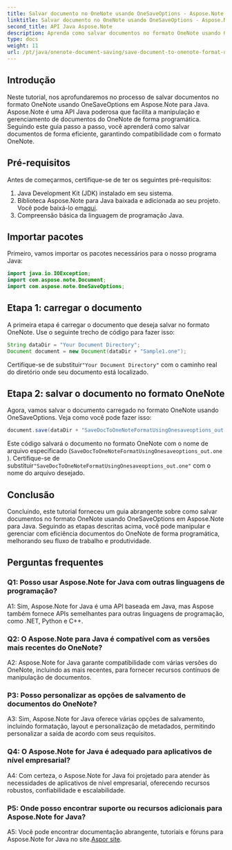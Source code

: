 ```yaml
---
title: Salvar documento no OneNote usando OneSaveOptions - Aspose.Note
linktitle: Salvar documento no OneNote usando OneSaveOptions - Aspose.Note
second_title: API Java Aspose.Note
description: Aprenda como salvar documentos no formato OneNote usando OneSaveOptions em Aspose.Note para Java. Aprimore seu fluxo de trabalho com este tutorial abrangente.
type: docs
weight: 11
url: /pt/java/onenote-document-saving/save-document-to-onenote-format-using-onesaveoptions/
---
```

## Introdução

Neste tutorial, nos aprofundaremos no processo de salvar documentos no formato OneNote usando OneSaveOptions em Aspose.Note para Java. Aspose.Note é uma API Java poderosa que facilita a manipulação e gerenciamento de documentos do OneNote de forma programática. Seguindo este guia passo a passo, você aprenderá como salvar documentos de forma eficiente, garantindo compatibilidade com o formato OneNote.

## Pré-requisitos

Antes de começarmos, certifique-se de ter os seguintes pré-requisitos:
1. Java Development Kit (JDK) instalado em seu sistema.
2.  Biblioteca Aspose.Note para Java baixada e adicionada ao seu projeto. Você pode baixá-lo em[aqui](https://releases.aspose.com/note/java/).
3. Compreensão básica da linguagem de programação Java.

## Importar pacotes

Primeiro, vamos importar os pacotes necessários para o nosso programa Java:

```java
import java.io.IOException;
import com.aspose.note.Document;
import com.aspose.note.OneSaveOptions;
```

## Etapa 1: carregar o documento

A primeira etapa é carregar o documento que deseja salvar no formato OneNote. Use o seguinte trecho de código para fazer isso:

```java
String dataDir = "Your Document Directory";
Document document = new Document(dataDir + "Sample1.one");
```

 Certifique-se de substituir`"Your Document Directory"` com o caminho real do diretório onde seu documento está localizado.

## Etapa 2: salvar o documento no formato OneNote

Agora, vamos salvar o documento carregado no formato OneNote usando OneSaveOptions. Veja como você pode fazer isso:

```java
document.save(dataDir + "SaveDocToOneNoteFormatUsingOnesaveoptions_out.one", new OneSaveOptions());
```

Este código salvará o documento no formato OneNote com o nome de arquivo especificado (`SaveDocToOneNoteFormatUsingOnesaveoptions_out.one` ). Certifique-se de substituir`"SaveDocToOneNoteFormatUsingOnesaveoptions_out.one"` com o nome do arquivo desejado.

## Conclusão

Concluindo, este tutorial forneceu um guia abrangente sobre como salvar documentos no formato OneNote usando OneSaveOptions em Aspose.Note para Java. Seguindo as etapas descritas acima, você pode manipular e gerenciar com eficiência documentos do OneNote de forma programática, melhorando seu fluxo de trabalho e produtividade.

## Perguntas frequentes

### Q1: Posso usar Aspose.Note for Java com outras linguagens de programação?

A1: Sim, Aspose.Note for Java é uma API baseada em Java, mas Aspose também fornece APIs semelhantes para outras linguagens de programação, como .NET, Python e C++.

### Q2: O Aspose.Note para Java é compatível com as versões mais recentes do OneNote?

A2: Aspose.Note for Java garante compatibilidade com várias versões do OneNote, incluindo as mais recentes, para fornecer recursos contínuos de manipulação de documentos.

### P3: Posso personalizar as opções de salvamento de documentos do OneNote?

A3: Sim, Aspose.Note for Java oferece várias opções de salvamento, incluindo formatação, layout e personalização de metadados, permitindo personalizar a saída de acordo com seus requisitos.

### Q4: O Aspose.Note for Java é adequado para aplicativos de nível empresarial?

A4: Com certeza, o Aspose.Note for Java foi projetado para atender às necessidades de aplicativos de nível empresarial, oferecendo recursos robustos, confiabilidade e escalabilidade.

### P5: Onde posso encontrar suporte ou recursos adicionais para Aspose.Note for Java?

 A5: Você pode encontrar documentação abrangente, tutoriais e fóruns para Aspose.Note for Java no site.[Aspor site](https://forum.aspose.com/c/note/28).